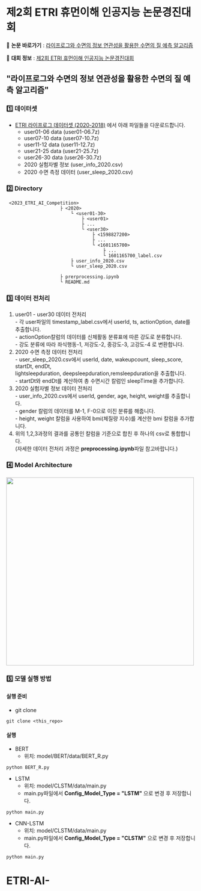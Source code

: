 제2회 ETRI 휴먼이해 인공지능 논문경진대회
==========
🔗 **논문 바로가기** : [라이프로그와 수면의 정보 연관성을 활용한 수면의 질 예측 알고리즘](https://drive.google.com/file/d/1wrhANgYFGKjF3ooroqmnCzLHp9xhdjy2/view?usp=sharing)

🔗 **대회 정보** : [제2회 ETRI 휴먼이해 인공지능 논문경진대회](https://aifactory.space/competition/detail/2234)  


## "라이프로그와 수면의 정보 연관성을 활용한 수면의 질 예측 알고리즘"

### 1️⃣ 데이터셋
* [ETRI 라이프로그 데이터셋 (2020-2018)](https://nanum.etri.re.kr/share/schung1/ETRILifelogDataset2020?lang=ko_KR) 에서 아래 파일들을 다운로드합니다. 
  - user01-06 data (user01-06.7z)
  - user07-10 data (user07-10.7z)
  - user11-12 data (user11-12.7z)
  - user21-25 data (user21-25.7z)
  - user26-30 data (user26-30.7z)
  - 2020 실험자별 정보 (user_info_2020.csv)
  - 2020 수면 측정 데이터 (user_sleep_2020.csv)

### 2️⃣ Directory
```
 <2023_ETRI_AI_Competition>
                    ├ <2020>
                        └ <user01-30>
                            ├ <user01>
                            ├ ...
                            └ <user30>  
                                ├ <1598827200>
                                ├ ...
                                └ <1601165700>
                                    ├ ...
                                    └ 1601165700_label.csv
                        ├ user_info_2020.csv
                        └ user_sleep_2020.csv

                    ├ prerprocessing.ipynb
                    └ README.md
```   

 
### 3️⃣ 데이터 전처리
  1. user01 - user30 데이터 전처리   
    - 각 user파일의 timestamp_label.csv에서 userId, ts, actionOption, date를 추출합니다.   
    - actionOption칼럼의 데이터를 신체활동 분류표에 따른 강도로 분류합니다.   
    - 강도 분류에 따라 좌식행동-1, 저강도-2, 중강도-3, 고강도-4 로 변환합니다.    
  2. 2020 수면 측정 데이터 전처리   
    - user_sleep_2020.csv에서 userId, date, wakeupcount, sleep_score, startDt, endDt,   
      lightsleepduration, deepsleepduration,remsleepduration을 추출합니다.   
    - startDt와 endDt를 계산하여 총 수면시간 칼럼인 sleepTime을 추가합니다.    
  3. 2020 실험자별 정보 데이터 전처리   
    - user_info_2020.cvs에서 userId, gender, age, height, weight를 추출합니다.   
    - gender 칼럼의 데이터를 M-1, F-0으로 이진 분류를 해줍니다.   
    - height, weight 칼럼을 사용하여 bmi(체질량 지수)를 계산한 bmi 칼럼을 추가합니다.   
   4. 위의 1,2,3과정의 결과를 공통인 칼럼을 기준으로 합친 후 하나의 csv로 통합합니다.   
      (자세한 데이터 전처리 과정은 **preprocessing.ipynb**파일 참고바랍니다.)   
      
### 4️⃣ Model Architecture
<img src="https://user-images.githubusercontent.com/69641554/235355120-9240b70c-2a9b-4254-992e-cda4af8aca70.png" width=500>

### 5️⃣ 모델 실행 방법
#### 실행 준비
* git clone
```
git clone <this_repo>
```

#### 실행
* BERT
  * 위치: model/BERT/data/BERT_R.py
```
python BERT_R.py
```
* LSTM   
  * 위치: model/CLSTM/data/main.py
  * main.py파일에서 **Config_Model_Type = "LSTM"** 으로 변경 후 저장합니다. 
```
python main.py
```
* CNN-LSTM
  * 위치: model/CLSTM/data/main.py
  * main.py파일에서 **Config_Model_Type = "CLSTM"** 으로 변경 후 저장합니다. 
```
python main.py
```

                 
# ETRI-AI-
